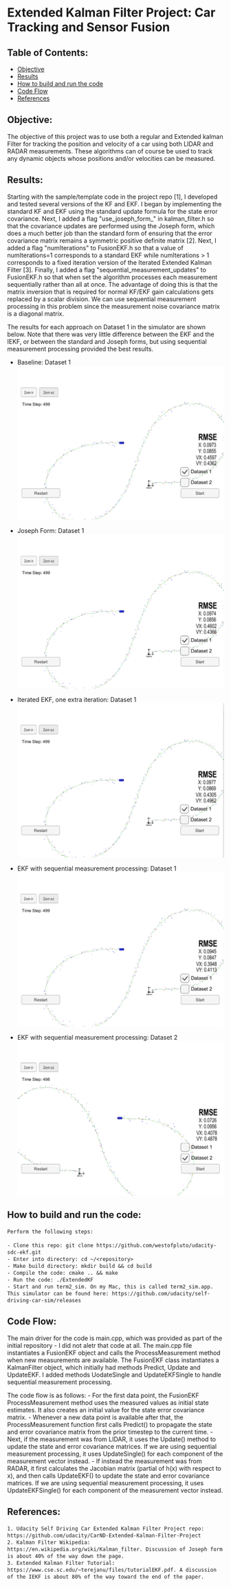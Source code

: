 # Extended Kalman Filter Project: Car Tracking and Sensor Fusion 

## Table of Contents: ##
- [Objective](#objective)
- [Results](#results)
- [How to build and run the code](#howto)
- [Code Flow](#codeflow)
- [References](#references)

## Objective: <a name="objective"></a>

The objective of this project was to use both a regular and Extended kalman Filter for tracking the position 
and velocity of a car using both LIDAR and RADAR measurements. These algorithms can of course be used to track any 
dynamic objects whose positions and/or velocities can be measured.

## Results: <a name="results"></a>

Starting with the sample/template code in the project repo [1], I developed and tested several versions of the KF and EKF. I began by implementing the standard KF and EKF using the standard update formula for the state error covariance. Next, I added a flag "use_joseph_form_" in kalman_filter.h so that the covariance updates are performed using the Joseph form, which does a much better job than the standard form of ensuring that the error covariance matrix remains a symmetric positive definite matrix [2]. Next, I added a flag "numIterations" to FusionEKF.h so that a value of numIterations=1 corresponds to a standard EKF while numIterations > 1 corresponds to a fixed iteration version of the Iterated Extended Kalman Filter [3]. Finally, I added a flag "sequential_measurement_updates" to FusionEKF.h so that when set the algorithm processes each measurement sequentially rather than all at once. The advantage of doing this is that the matrix inversion that is required for normal KF/EKF gain calculations gets replaced by a scalar division. We can use sequential measurement processing in this problem since the measurement noise covariance matrix is a diagonal matrix.
	
The results for each approach on Dataset 1 in the simulator are shown below. Note that there was very little difference between the EKF and the IEKF, or between the standard and Joseph forms, but using sequential measurement processing provided the best results.
   
- Baseline: Dataset 1
![](Docs/baseline.png) 

- Joseph Form: Dataset 1
![](Docs/joseph.png) 

- Iterated EKF, one extra iteration: Dataset 1
![](Docs/iekf.png) 

- EKF with sequential measurement processing: Dataset 1
![](Docs/sequential-measurements.png) 

- EKF with sequential measurement processing: Dataset 2
![](Docs/sequential-measurements-dataset2.png) 

## How to build and run the code: <a name="howto"></a>

	Perform the following steps:

	- Clone this repo: git clone https://github.com/westofpluto/udacity-sdc-ekf.git
	- Enter into directory: cd ~/<repository>
	- Make build directory: mkdir build && cd build
	- Compile the code: cmake .. && make
	- Run the code: ./ExtendedKF 
	- Start and run term2_sim. On my Mac, this is called term2_sim.app. This simulator can be found here: https://github.com/udacity/self-driving-car-sim/releases
	
## Code Flow: <a name="codeflow"></a>

The main driver for the code is main.cpp, which was provided as part of the initial repository - I did not aletr that code at all. The main.cpp file instantiates a FusionEKF object and calls the ProcessMeasurement method when new measurements are available. The FusionEKF class instantiates a KalmanFilter object, which initially had methods Predict, Update and UpdateEKF. I added methods UodateSingle and UpdateEKFSingle to handle sequential measurement processing. 
	
The code flow is as follows:
	- For the first data point, the FusionEKF ProcessMeasurement method uses the measured values as initial state estimates. It also creates an initial value for the state error covariance matrix.
	- Whenever a new data point is available after that, the ProcessMeasurement function first calls Predict() to propagate the state and error covariance matrix from the prior timestep to the current time.
	- Next, if the measurement was from LIDAR, it uses the Update() method to update the state and error covariance matrices. If we are using sequential measurement processing, it uses UpdateSingle() for each component of the measurement vector instead.
	- If instead the measurement was from RADAR, it first calculates the Jacobian matrix (partial of h(x) with respect to x), and then calls UpdateEKF() to update the state and error covariance matrices. If we are using sequential measurement processing, it uses UpdateEKFSingle() for each component of the measurement vector instead.


## References: <a name="references"></a>
	1. Udacity Self Driving Car Extended Kalman Filter Project repo: https://github.com/udacity/CarND-Extended-Kalman-Filter-Project
	2. Kalman Filter Wikipedia: https://en.wikipedia.org/wiki/Kalman_filter. Discussion of Joseph form is about 40% of the way down the page.
	3. Extended Kalman Filter Tutorial: https://www.cse.sc.edu/~terejanu/files/tutorialEKF.pdf. A discussion of the IEKF is about 80% of the way toward the end of the paper.
